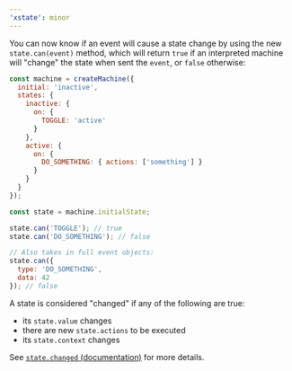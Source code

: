 ```yaml
---
'xstate': minor
---
```


You can now know if an event will cause a state change by using the new `state.can(event)` method, which will return `true` if an interpreted machine will "change" the state when sent the `event`, or `false` otherwise:

```js
const machine = createMachine({
  initial: 'inactive',
  states: {
    inactive: {
      on: {
        TOGGLE: 'active'
      }
    },
    active: {
      on: {
        DO_SOMETHING: { actions: ['something'] }
      }
    }
  }
});

const state = machine.initialState;

state.can('TOGGLE'); // true
state.can('DO_SOMETHING'); // false

// Also takes in full event objects:
state.can({
  type: 'DO_SOMETHING',
  data: 42
}); // false
```

A state is considered "changed" if any of the following are true:

- its `state.value` changes
- there are new `state.actions` to be executed
- its `state.context` changes

See [`state.changed` (documentation)](https://xstate.js.org/docs/guides/states.html#state-changed) for more details.
